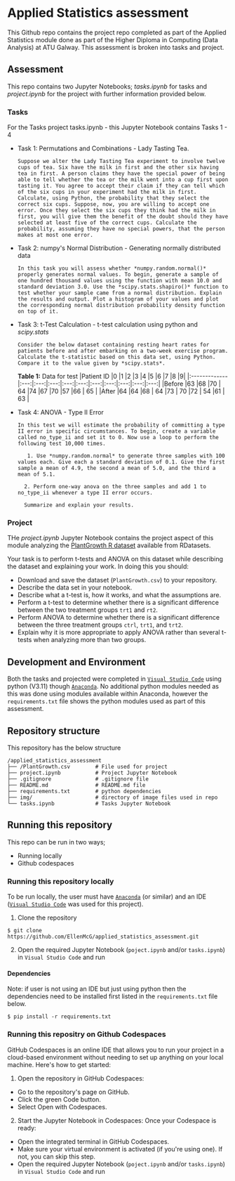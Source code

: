 # **Applied Statistics assessment**

This Github repo contains the project repo completed as part of the Applied Statistics module done as part of the Higher Diploma in Computing (Data Analysis) at ATU Galway. 
This assessment is broken into tasks and project. 

## **Assessment**
This repo contains two Jupyter Notebooks; *tasks.ipynb* for tasks and *project.ipynb* for the project with further information provided below. 

### **Tasks**
For the Tasks project tasks.ipynb - this Jupyter Notebook contains Tasks 1 - 4
- Task 1: Permutations and Combinations - Lady Tasting Tea.
      
      Suppose we alter the Lady Tasting Tea experiment to involve twelve cups of tea. Six have the milk in first and the other six having tea in first. A person claims they have the special power of being able to tell whether the tea or the milk went into a cup first upon tasting it. You agree to accept their claim if they can tell which of the six cups in your experiment had the milk in first. Calculate, using Python, the probability that they select the correct six cups. Suppose, now, you are willing to accept one error. Once they select the six cups they think had the milk in first, you will give them the benefit of the doubt should they have selected at least five of the correct cups. Calculate the probability, assuming they have no special powers, that the person makes at most one error.  

- Task 2: numpy's Normal Distribution - Generating normally distributed data

      In this task you will assess whether *numpy.random.normal()* properly generates normal values. To begin, generate a sample of one hundred thousand values using the function with mean 10.0 and standard deviation 3.0. Use the *scipy.stats.shapiro()* function to test whether your sample came from a normal distribution. Explain the results and output. Plot a histogram of your values and plot the corresponding normal distribution probability density function on top of it.  

- Task 3: t-Test Calculation - t-test calculation using python and *scipy.stats*

      Consider the below dataset containing resting heart rates for patients before and after embarking on a two-week exercise program. Calculate the t-statistic based on this data set, using Python. Compare it to the value given by *scipy.stats*.

    **Table 1:** Data for test
    |Patient ID	   |0	|1	|2	|3	|4	|5	|6	|7	|8	|9| 
    |:-------------|:---:|:---:|:---:|:---:|:---:|:---:|:---:|:---:|:---:|:---:|
    |Before        |63	 |68   |70   |	64 |74	 |67   |70	 |57   |66	 | 65  |
    |After	       |64	 |64   |68   |	64 |73   |	70 |72   |	54 |61   |	63 |

- Task 4: ANOVA - Type II Error

      In this test we will estimate the probability of committing a type II error in specific circumstances. To begin, create a variable called no_type_ii and set it to 0. Now use a loop to perform the following test 10,000 times.

         1. Use *numpy.random.normal* to generate three samples with 100 values each. Give each a standard deviation of 0.1. Give the first sample a mean of 4.9, the second a mean of 5.0, and the third a mean of 5.1.

        2. Perform one-way anova on the three samples and add 1 to no_type_ii whenever a type II error occurs.
        
        Summarize and explain your results.

### **Project**
THe *project.ipynb* Jupyter Notebook contains the project aspect of this module analyzing the [PlantGrowth R dataset](https://vincentarelbundock.github.io/Rdatasets/index.html) available from RDatasets. 

Your task is to perform t-tests and ANOVA on this dataset while describing the dataset and explaining your work. In doing this you should:
- Download and save the dataset (`PlantGrowth.csv`) to your repository.
- Describe the data set in your notebook.
- Describe what a t-test is, how it works, and what the assumptions are.
- Perform a t-test to determine whether there is a significant difference between the two treatment groups `trt1` and `rt2`.
- Perform ANOVA to determine whether there is a significant difference between the three treatment groups `ctrl`, `trt1`, and `trt2`.
- Explain why it is more appropriate to apply ANOVA rather than several t-tests when analyzing more than two groups.

## **Development and Environment**
Both the tasks and projected were completed in [`Visual Studio Code`](https://code.visualstudio.com/) using python (V3.11) though [`Anaconda`](https://www.anaconda.com/). No additional python modules needed as this was done using modules available within Anaconda, however the `requirements.txt` file shows the python modules used as part of this assessment. 

## **Repository structure** 
This repository has the below structure 

```
/applied_statistics_assessment
├── /PlantGrowth.csv        # File used for project           
├── project.ipynb           # Project Jupyter Notebook
├── .gitignore              # .gitignore file
├── README.md               # README.md file 
├── requirements.txt        # python dependencies
├── img/                    # directory of image files used in repo
└── tasks.ipynb             # Tasks Jupyter Notebook
```


## **Running this repository**
This repo can be run in two ways;
- Running locally
- Github codespaces

### **Running this repository locally** 

To be run locally, the user must have [`Anaconda`](https://www.anaconda.com/) (or similar) and an IDE ([`Visual Studio Code`](https://code.visualstudio.com/) was used for this project). 

1. Clone the repository
```
$ git clone https://github.com/EllenMcG/applied_statistics_assessment.git
```

2. Open the required Jupyter Notebook (`poject.ipynb` and/or `tasks.ipynb`) in `Visual Studio Code` and run

#### **Dependencies** 
Note: if user is not using an IDE but just using python then the dependencies need to be installed first listed in the `requirements.txt` file below.

``` 
$ pip install -r requirements.txt
```

### **Running this repositry on Github Codespaces**

GitHub Codespaces is an online IDE that allows you to run your project in a cloud-based environment without needing to set up anything on your local machine. Here's how to get started:

1. Open the repository in GitHub Codespaces:
- Go to the repository's page on GitHub.
- Click the green Code button.
- Select Open with Codespaces.

2. Start the Jupyter Notebook in Codespaces:
Once your Codespace is ready:
- Open the integrated terminal in GitHub Codespaces.
- Make sure your virtual environment is activated (if you're using one). If not, you can skip this step.
- Open the required Jupyter Notebook (`poject.ipynb` and/or `tasks.ipynb`)  in `Visual Studio Code` and run 
